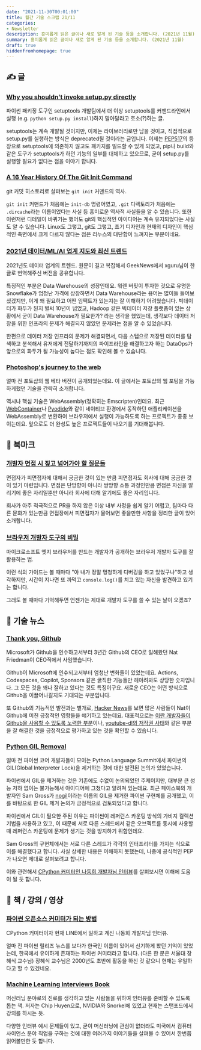 ```yaml
---
date: "2021-11-30T00:01:00"
title: 월간 기술 스크랩 21/11
categories:
- Newsletter
description: 흥미롭게 읽은 글이나 새로 알게 된 기술 등을 소개합니다. (2021년 11월)
summary: 흥미롭게 읽은 글이나 새로 알게 된 기술 등을 소개합니다. (2021년 11월)
draft: true
hiddenfromhomepage: true
---
```


## ✍️ 글

### [Why you shouldn't invoke setup.py directly](https://blog.ganssle.io/articles/2021/10/setup-py-deprecated.html)

파이썬 패키징 도구인 setuptools 개발팀에서 더 이상 setuptools를 커맨드라인에서 실행 (e.g. `python setup.py install`)하지
말아달라고 호소(?)하는 글.

setuptools는 계속 개발될 것이지만, 이제는 라이브러리로만 남을 것이고, 직접적으로 setup.py를 실행하는 방식은 deprecated될 것이라는 글입니다.
이제는 [PEP517](https://www.python.org/dev/peps/pep-0517/)의 등장으로 setuptools에 의존하지 않고도 패키지를 빌드할 수 있게 되었고,
pip나 build와 같은 도구가 setuptools가 하던 기능의 일부를 대체하고 있으므로, 굳이 setup.py를 실행할 필요가 없다는 점을 이야기 합니다.

### [A 16 Year History Of The Git Init Command](https://initialcommit.com/blog/history-git-init-command)

git 커밋 히스토리로 살펴보는 `git init` 커맨드의 역사.

`git init` 커맨드가 처음에는 `init-db` 명령어였고,
`.git` 디렉토리가 처음에는 `.dircache`라는 이름이었다는 사실 등
흥미로운 역사적 사실들을 알 수 있습니다.
또한 이런저런 디테일이 바뀌기는 했어도 git의 핵심적인 아이디어는 계속 유지되었다는 사실도 알 수 있습니다.
Linux도 그렇고, git도 그렇고, 초기 디자인과 현재의 디자인이 핵심적인 측면에서 크게 다르지 않다는 점은
리누스의 대단함이 느껴지는 부분이네요.

### [2021년 데이터/ML/AI 업계 지도와 최신 트렌드](https://news.hada.io/topic?id=5299)

2021년도 데이터 업계의 트렌드. 원문이 길고 복잡해서 GeekNews에서 xguru님이 한글로 번역해주신 버전을
공유합니다.

특징적인 부분은 Data Warehouse의 성장인데요. 워렌 버핏이 투자한 것으로 유명한 Snowflake가 엄청난 가격에
상장하면서 Data Warehouse라는 용어는 많이들 들어보셨겠지만, 이게 왜 필요하고 어떤 임팩트가 있는지는
잘 이해하기 어려웠습니다. 빅데이터가 화두가 된지 벌써 10년이 넘었고, Hadoop 같은 빅데이터 저장 플랫폼이 있는 상황에서
굳이 Data Warehouse가 필요한가? 라는 생각을 했었는데,
생각보다 데이터 저장을 위한 인프라의 문제가 해결되지 않았던 문제라는 점을 알 수 있었습니다.

한편으로 데이터 저장 인프라의 문제가 해결되면서,
다음 스텝으로 저장된 데이터를 탐색하고 분석해서 유저에게 전달하기까지의 파이프라인을 해결하고자 하는
DataOps가 앞으로의 화두가 될 가능성이 높다는 점도 확인해 볼 수 있습니다.

### [Photoshop's journey to the web](https://web.dev/ps-on-the-web/)

얼마 전 포토샵의 웹 베타 버전이 공개되었는데요.
이 글에서는 포토샵의 웹 포팅을 가능하게했던 기술을 간략히 소개합니다.

역시나 핵심 기술은 WebAssembly(정확히는 Emscripten)인데요.
최근 [WebContainer](https://blog.stackblitz.com/posts/introducing-webcontainers/)나 [Pyodide](https://pyodide.org)와 같이
네이티브 환경에서 동작하던 애플리케이션을 WebAssembly로 변환하여 브라우저에서 실행이 가능하도록 하는 프로젝트가 종종 보이는데요.
앞으로도 더 완성도 높은 프로젝트들이 나오기를 기대해봅니다.

## 📌 북마크

### [개발자 면접 시 짚고 넘어가야 할 질문들](https://hunj.dev/interview-questions/amp/)

면접자가 피면접자에 대해서 궁금한 것이 있는 만큼 피면접자도 회사에 대해 궁금한 것이 있기 마련입니다.
면접은 단방향이 아니라 쌍방향 소통 과정인만큼 면접은 자신을 알리기에 좋은 자리일뿐만 아니라 회사에 대해 알기에도 좋은 자리입니다.

회사가 아주 적극적으로 PR을 하지 않은 이상 내부 사정을 쉽게 알기 어렵고, 팀마다 다른 문화가 있는만큼
면접장에서 피면접자가 물어보면 좋을만한 사항을 정리한 글이 있어 소개합니다.

### [브라우저 개발자 도구의 비밀](https://christianheilmann.com/2021/11/01/developer-tools-secrets-that-shouldnt-be-secrets/)

마이크로소프트 엣지 브라우저를 만드는 개발자가 공개하는 브라우저 개발자 도구를 잘 활용하는 법.

이런 식의 가이드는 볼 때마다 "아 내가 정말 멍청하게 디버깅을 하고 있었구나"하고 생각하지만,
시간이 지나면 또 까먹고 `console.log()`를 치고 있는 자신을 발견하고 있기는 합니다.

그래도 볼 때마다 기억해두면 언젠가는 제대로 개발자 도구를  쓸 수 있는 날이 오겠죠?

## 📰 기술 뉴스

### [Thank you, Github](https://news.ycombinator.com/item?id=29095747)

Microsoft가 Github을 인수하고서부터 3년간 Github의 CEO로 일해왔던 Nat Friedman이 CEO직에서 사임했습니다.

Github이 Microsoft에 인수되고서부터 엄청난 변화들이 있었는데요.
Actions, Codespaces, Copilot, Sponsors 같은 굵직한 기능들만 헤아려봐도 상당한 숫자입니다.
그 모든 것을 꽤나 잘하고 있다는 것도 특징이구요.
새로운 CEO는 어떤 방식으로 Github을 이끌어나갈지도 기대되는 부분입니다.

또 Github의 기능적인 발전과는 별개로, [Hacker News](https://news.ycombinator.com/item?id=29095747)를 보면
많은 사람들이 Nat이 Github에 미친 긍정적인 영향들을 얘기하고 있는데요.
대표적으로는 [이란 개발자들이 Github을 사용할 수 있도록 노력한 부분](https://github.blog/2021-01-05-advancing-developer-freedom-github-is-fully-available-in-iran/)이나,
[youtube-dl의 저작권 사태](https://mobile.twitter.com/natfriedman/status/1328365679473426432)와 같은 부분을 잘 해결한 것을
긍정적으로 평가하고 있는 것을 확인할 수 있습니다.

### [Python GIL Removal](https://lukasz.langa.pl/5d044f91-49c1-4170-aed1-62b6763e6ad0/)

얼마 전 파이썬 코어 개발자들이 모이는 Python Language Summit에서
파이썬의 GIL(Global Interpreter Lock)을 제거하는 것에 대한 발전된 논의가 있었습니다.

파이썬에서 GIL을 제거하는 것은 기존에도 수없이 논의되었던 주제이지만,
대부분 큰 성능 저하 없이는 불가능해서 아이디어에 그쳤다고 알려져 있는데요.
최근 페이스북의 개발자인 Sam Gross가 [nogil](https://github.com/colesbury/nogil)이라는
이름의 GIL을 제거한 파이썬 구현체를 공개했고,
이를 바탕으로 한 GIL 제거 논의가 긍정적으로 검토되었다고 합니다.

파이썬에서 GIL이 필요한 주된 이유는 파이썬이
레퍼런스 카운팅 방식의 가비지 컬렉션 기법을 사용하고 있고,
이 때문에 서로 다른 스레드에서 같은 오브젝트를 동시에 사용할 때
레퍼런스 카운팅에 문제가 생기는 것을 방지하기 위함인데요.

Sam Gross의 구현체에서는 서로 다른 스레드가 각각의 인터프리터를 가지는 식으로 이를 해결했다고 합니다.
사실 상세한 내용은 이해하지 못했는데, 나중에 공식적인 PEP가 나오면 제대로 살펴보려고 합니다.

이와 관련해서 [CPython 커미터인 나동희 개발자님 인터뷰](https://www.youtube.com/watch?app=desktop&v=V18ceQO_JkM&feature=youtu.be)를
살펴보시면 이해에 도움이 될 듯 합니다.


<!-- ## ⚙️ 소프트웨어 / 프로젝트 -->

## 📙 책 / 강의 / 영상

### [파이썬 오픈소스 커미터가 되는 방법](https://m.youtube.com/watch?v=1goockl3wPs&feature=youtu.be)

CPython 커미터이자 현재 LINE에서 일하고 계신 나동희 개발자님 인터뷰.

얼마 전 파이썬 릴리즈 뉴스를 보다가 한국인 이름이 있어서 신기하게 봤던 기억이 있었는데,
한국에서 유이하게 존재하는 파이썬 커미터라고 합니다. (다른 한 분은 서울대 장혜식 교수님)
장혜식 교수님은 2000년도 초반에 활동을 하신 것 같으니 현재는 유일하다고 할 수 있겠네요.

### [Machine Learning Interviews Book](https://github.com/chiphuyen/ml-interviews-book)

머신러닝 분야로의 진로를 생각하고 있는 사람들을 위하여 인터뷰를 준비할 수 있도록 돕는 책.
저자는 Chip Huyen으로, NVIDIA와 Snorkel에 있었고 현재는 스탠포드에서 강의를 하시는 듯.

다양한 인터뷰 예시 문제들이 있고, 굳이 머신러닝에 관심이 없더라도 미국에서 컴퓨터 사이언스 분야 직업을 구하는 것에 대한
여러가지 이야기들을 살펴볼 수 있어서 한번쯤 읽어볼만한 듯 합니다.
